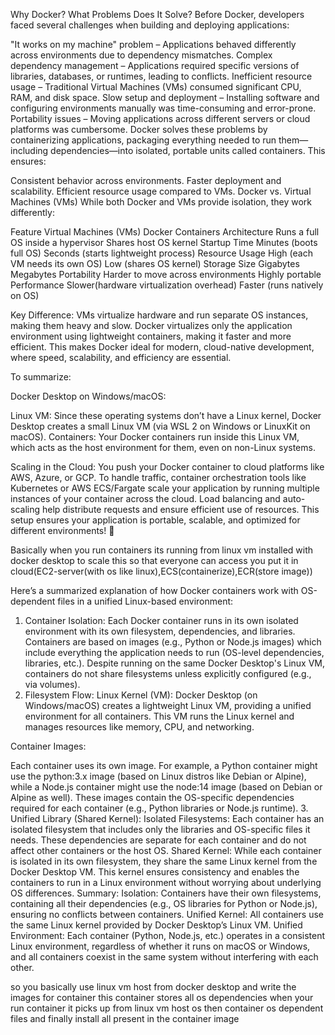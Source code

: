 Why Docker? What Problems Does It Solve?
Before Docker, developers faced several challenges when building and deploying applications:

"It works on my machine" problem – Applications behaved differently across environments due to dependency mismatches.
Complex dependency management – Applications required specific versions of libraries, databases, or runtimes, leading to conflicts.
Inefficient resource usage – Traditional Virtual Machines (VMs) consumed significant CPU, RAM, and disk space.
Slow setup and deployment – Installing software and configuring environments manually was time-consuming and error-prone.
Portability issues – Moving applications across different servers or cloud platforms was cumbersome.
Docker solves these problems by containerizing applications, packaging everything needed to run them—including dependencies—into isolated, portable units called containers. This ensures:

Consistent behavior across environments.
Faster deployment and scalability.
Efficient resource usage compared to VMs.
Docker vs. Virtual Machines (VMs)
While both Docker and VMs provide isolation, they work differently:

Feature	        Virtual Machines (VMs)	                     Docker Containers
Architecture	Runs a full OS inside a hypervisor	         Shares host OS kernel
Startup Time	Minutes (boots full OS)	                     Seconds (starts lightweight process)
Resource Usage	High (each VM needs its own OS)	             Low (shares OS kernel)
Storage Size	Gigabytes	                                 Megabytes
Portability	    Harder to move across environments	         Highly portable
Performance	    Slower(hardware virtualization overhead)	 Faster (runs natively on OS)

Key Difference:
VMs virtualize hardware and run separate OS instances, making them heavy and slow.
Docker virtualizes only the application environment using lightweight containers, making it faster and more efficient.
This makes Docker ideal for modern, cloud-native development, where speed, scalability, and efficiency are essential.


To summarize:

Docker Desktop on Windows/macOS:

Linux VM: Since these operating systems don’t have a Linux kernel, Docker Desktop creates a small Linux VM (via WSL 2 on Windows or LinuxKit on macOS).
Containers: Your Docker containers run inside this Linux VM, which acts as the host environment for them, even on non-Linux systems.

Scaling in the Cloud:
You push your Docker container to cloud platforms like AWS, Azure, or GCP.
To handle traffic, container orchestration tools like Kubernetes or AWS ECS/Fargate scale your application by running multiple instances of your container across the cloud.
Load balancing and auto-scaling help distribute requests and ensure efficient use of resources.
This setup ensures your application is portable, scalable, and optimized for different environments! 🚀

Basically when you run containers its running from linux vm installed with docker desktop
to scale this so that everyone can access you put it in cloud(EC2-server(with os like linux),ECS(containerize),ECR(store image))

Here’s a summarized explanation of how Docker containers work with OS-dependent files in a unified Linux-based environment:

1. Container Isolation:
Each Docker container runs in its own isolated environment with its own filesystem, dependencies, and libraries.
Containers are based on images (e.g., Python or Node.js images) which include everything the application needs to run (OS-level dependencies, libraries, etc.).
Despite running on the same Docker Desktop's Linux VM, containers do not share filesystems unless explicitly configured (e.g., via volumes).
2. Filesystem Flow:
Linux Kernel (VM): Docker Desktop (on Windows/macOS) creates a lightweight Linux VM, providing a unified environment for all containers. This VM runs the Linux kernel and manages resources like memory, CPU, and networking.

Container Images:

Each container uses its own image. For example, a Python container might use the python:3.x image (based on Linux distros like Debian or Alpine), while a Node.js container might use the node:14 image (based on Debian or Alpine as well).
These images contain the OS-specific dependencies required for each container (e.g., Python libraries or Node.js runtime).
3. Unified Library (Shared Kernel):
Isolated Filesystems: Each container has an isolated filesystem that includes only the libraries and OS-specific files it needs. These dependencies are separate for each container and do not affect other containers or the host OS.
Shared Kernel: While each container is isolated in its own filesystem, they share the same Linux kernel from the Docker Desktop VM. This kernel ensures consistency and enables the containers to run in a Linux environment without worrying about underlying OS differences.
Summary:
Isolation: Containers have their own filesystems, containing all their dependencies (e.g., OS libraries for Python or Node.js), ensuring no conflicts between containers.
Unified Kernel: All containers use the same Linux kernel provided by Docker Desktop’s Linux VM.
Unified Environment: Each container (Python, Node.js, etc.) operates in a consistent Linux environment, regardless of whether it runs on macOS or Windows, and all containers coexist in the same system without interfering with each other.


so you basically use linux vm host from docker desktop and write the images for container
this container stores all os dependencies
when your run container it picks up from linux vm host os then container os dependent files and finally install all present in the container image
